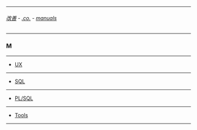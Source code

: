 
---

###### [改善](https://github.com/ttltrk/0C/blob/master/README.MD) - [.co.](https://github.com/ttltrk/PRG/blob/master/CODING.MD) - [manuals](https://github.com/ttltrk/PRG/blob/master/MAN.MD)

---

### M

---

* [UX]()

---

* [SQL]()

---

* [PL/SQL]()

---

* [Tools]()

---
